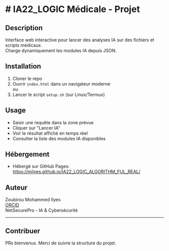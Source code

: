 # # IA22_LOGIC Médicale - Projet

## Description
Interface web interactive pour lancer des analyses IA sur des fichiers et scripts médicaux.  
Charge dynamiquement les modules IA depuis JSON.

## Installation
1. Cloner le repo
2. Ouvrir `index.html` dans un navigateur moderne  
ou  
3. Lancer le script `setup.sh` (sur Linux/Termux)

## Usage
- Saisir une requête dans la zone prévue
- Cliquer sur "Lancer IA"
- Voir le résultat affiché en temps réel
- Consulter la liste des modules IA disponibles

## Hébergement
- Hébergé sur GitHub Pages:  
  https://milyes.github.io/IA22_LOGIC_ALGORITHM_FUL_REAL/

## Auteur
Zoubirou Mohammed Ilyes  
[ORCID](https://orcid.org/0009-0007-7571-3178)  
NetSecurePro - IA & Cybersécurité

---

## Contribuer
PRs bienvenus. Merci de suivre la structure du projet.
